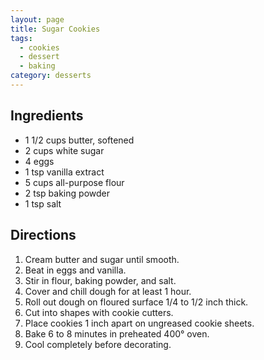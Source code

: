 ```yaml
---
layout: page
title: Sugar Cookies
tags:
  - cookies
  - dessert
  - baking
category: desserts
---
```


## Ingredients
* 1 1/2 cups butter, softened
* 2 cups white sugar
* 4 eggs
* 1 tsp vanilla extract
* 5 cups all-purpose flour
* 2 tsp baking powder
* 1 tsp salt

## Directions
1. Cream butter and sugar until smooth.
2. Beat in eggs and vanilla.
3. Stir in flour, baking powder, and salt.
4. Cover and chill dough for at least 1 hour.
5. Roll out dough on floured surface 1/4 to 1/2 inch thick.
6. Cut into shapes with cookie cutters.
7. Place cookies 1 inch apart on ungreased cookie sheets.
8. Bake 6 to 8 minutes in preheated 400° oven.
9. Cool completely before decorating.
